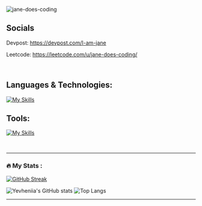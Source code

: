 <p align="left"> <img src="https://komarev.com/ghpvc/?username=jane-does-coding&label=Profile%20views&color=0e75b6&style=flat" alt="jane-does-coding" /> </p>

## Socials

Devpost: https://devpost.com/I-am-jane

Leetcode: https://leetcode.com/u/jane-does-coding/

<br>

## Languages & Technologies:

[![My Skills](https://skillicons.dev/icons?i=html,css,js,ts,py,materialui,tailwind,bootstrap,sass,mongodb,nodejs,express,react,nextjs,prisma)](https://skillicons.dev)

## Tools:
[![My Skills](https://skillicons.dev/icons?i=git,github,postman,vite,vscode,idea,atom,bash,figma)](https://skillicons.dev)

<br>

---
### :fire: My Stats :


[![GitHub Streak](https://streak-stats.demolab.com?user=jane-does-coding&theme=dark&hide_border=true)](https://git.io/streak-stats) 


![Yevheniia's GitHub stats](https://github-readme-stats.vercel.app/api?username=jane-does-coding&show_icons=true&theme=dark&hide_border=true) ![Top Langs](https://github-readme-stats.vercel.app/api/top-langs/?username=jane-does-coding&layout=compact&theme=dark&hide_border=true&hide=python)

---
